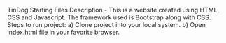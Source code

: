 TinDog Starting Files
Description - This is a website created using HTML, CSS and Javascript. The framework used is Bootstrap along with CSS.
Steps to run project:
a) Clone project into your local system.
b) Open index.html file in your favorite browser.

